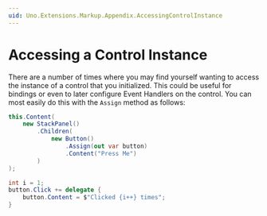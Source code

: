 ```yaml
---
uid: Uno.Extensions.Markup.Appendix.AccessingControlInstance
---
```


# Accessing a Control Instance

There are a number of times where you may find yourself wanting to access the instance of a control that you initialized. This could be useful for bindings or even to later configure Event Handlers on the control. You can most easily do this with the `Assign` method as follows:

```cs
this.Content(
    new StackPanel()
        .Children(
            new Button()
                .Assign(out var button)
                .Content("Press Me")
        )
);

int i = 1;
button.Click += delegate {
    button.Content = $"Clicked {i++} times";
}
```
